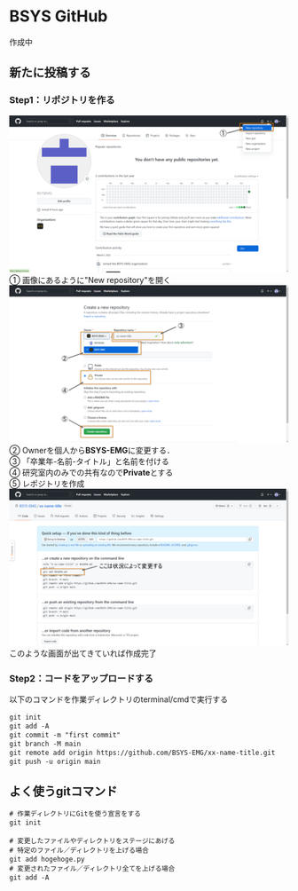 # BSYS GitHub
作成中<br>

## 新たに投稿する
### Step1：リポジトリを作る
<img src="img/step1.png"><br>
① 画像にあるように"New repository"を開く<br>
<img src="img/step2.png"><br>
② Ownerを個人から**BSYS-EMG**に変更する．<br>
③ 「卒業年-名前-タイトル」と名前を付ける<br>
④ 研究室内のみでの共有なので**Private**とする<br>
⑤ レポジトリを作成<br>
<img src="img/step3.png">
このような画面が出てきていれば作成完了<br>

### Step2：コードをアップロードする
以下のコマンドを作業ディレクトリのterminal/cmdで実行する<br>
```
git init
git add -A
git commit -m "first commit"
git branch -M main
git remote add origin https://github.com/BSYS-EMG/xx-name-title.git
git push -u origin main
```
## よく使うgitコマンド
``` terminal
# 作業ディレクトリにGitを使う宣言をする
git init

# 変更したファイルやディレクトリをステージにあげる
# 特定のファイル／ディレクトリを上げる場合
git add hogehoge.py
# 変更されたファイル／ディレクトリ全てを上げる場合
git add -A
```
